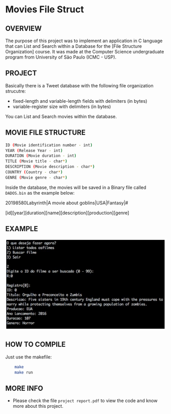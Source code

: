 # Movies File Struct

OVERVIEW
--------------------------------------------------
The purpose of this project was to implement an application in C language that can List and Search within a Database for the [File Structure Organization] course. It was made at the Computer Science undergraduate program from University of São Paulo (ICMC - USP).

PROJECT
--------------------------------------------------
Basically there is a Tweet database with the following file organization strucutre:
* fixed-length and variable-length fields with delimiters (in bytes)
* variable-register size with delimiters (in bytes)

You can List and Search movies within the database.


MOVIE FILE STRUCTURE
--------------------------------------------------
```bash
ID (Movie identification number - int)
YEAR (Release Year - int)
DURATION (Movie duration - int)
TITLE (Movie title - char*)
DESCRIPTION (Movie description - char*)
COUNTRY (Country - char*)
GENRE (Movie genre - char*)

```

Inside the database, the movies will be saved in a Binary file called `DADOS.bin` as the example below:

20198580Labyrinth|A movie about goblins|USA|Fantasy|#

[id][year][duration][name][description][production][genre]

EXAMPLE 
--------------------------------------------------
![Screenshot 1](img/img1.png)

HOW TO COMPILE
--------------------------------------------------
Just use the makefile:

```bash
	make
	make run
```

MORE INFO
--------------------------------------------------
* Please check the file  `project report.pdf` to view the code and know more about this project.
